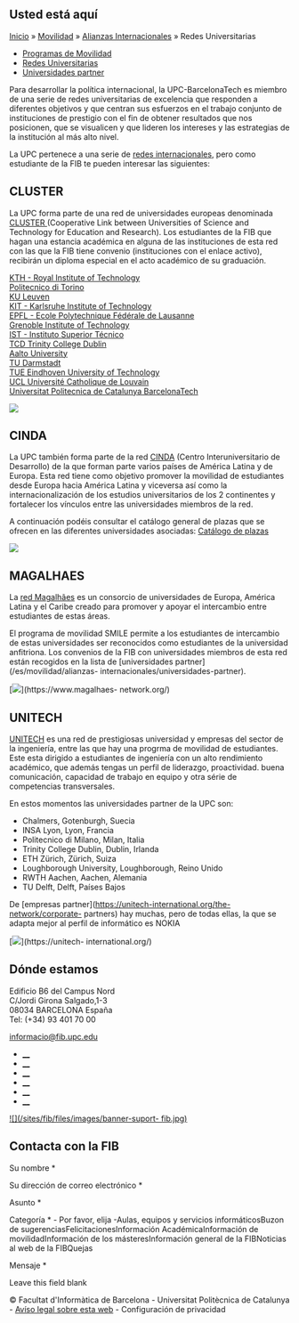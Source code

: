 ## Usted está aquí

[Inicio](/es) » [Movilidad](/es/movilidad) » [Alianzas
Internacionales](/es/movilidad/alianzas-internacionales) » Redes
Universitarias

  * [Programas de Movilidad](/es/movilidad/alianzas-internacionales/programas-de-movilidad)
  * [Redes Universitarias](/es/movilidad/alianzas-internacionales/redes-universitarias)
  * [Universidades partner](/es/movilidad/alianzas-internacionales/universidades-partner)

Para desarrollar la política internacional, la UPC-BarcelonaTech es miembro de
una serie de redes universitarias de excelencia que responden a diferentes
objetivos y que centran sus esfuerzos en el trabajo conjunto de instituciones
de prestigio con el fin de obtener resultados que nos posicionen, que se
visualicen y que lideren los intereses y las estrategias de la institución al
más alto nivel.

La UPC pertenece a una serie de [redes
internacionales](https://www.upc.edu/sri/es/alianzas), pero como estudiante de
la FIB te pueden interesar las siguientes:

## CLUSTER

La UPC forma parte de una red de universidades europeas denominada [CLUSTER
](http://www.cluster.org/)(Cooperative Link between Universities of Science
and Technology for Education and Research). Los estudiantes de la FIB que
hagan una estancia académica en alguna de las instituciones de esta red con
las que la FIB tiene convenio (instituciones con el enlace activo), recibirán
un diploma especial en el acto académico de su graduación.

[KTH - Royal Institute of Technology](https://www.kth.se/en)  
[Politecnico di Torino](http://www.polito.it/index.php?lang=en)  
[KU Leuven](https://www.kuleuven.be/english/kuleuven)  
[KIT - Karlsruhe Institute of Technology](http://www.kit.edu/english/)  
[EPFL - Ecole Polytechnique Fédérale de Lausanne](https://www.epfl.ch/)  
[Grenoble Institute of Technology](http://www.grenoble-inp.fr/)  
[IST - Instituto Superior Técnico](https://tecnico.ulisboa.pt/)  
[TCD Trinity College Dublin](https://www.tcd.ie/)  
[Aalto University](http://www.aalto.fi/en/)  
[TU Darmstadt](http://www.tu-darmstadt.de/index.en.jsp)  
[TUE Eindhoven University of Technology](https://www.tue.nl/en/)  
[UCL Université Catholique de Louvain](https://uclouvain.be/en/faculties/epl)  
[Universitat Politecnica de Catalunya
BarcelonaTech](http://www.upc.edu/?set_language=ca)

  

[![](/sites/fib/files/images/mobilitat/logo_cluster.png)](http://www.cluster.org/)





## CINDA

La UPC también forma parte de la red [CINDA](http://www.cinda.cl/) (Centro
Interuniversitario de Desarrollo) de la que forman parte varios países de
América Latina y de Europa. Esta red tiene como objetivo promover la movilidad
de estudiantes desde Europa hacia América Latina y viceversa así como la
internacionalización de los estudios universitarios de los 2 continentes y
fortalecer los vínculos entre las universidades miembros de la red.

A continuación podéis consultar el catálogo general de plazas que se ofrecen
en las diferentes universidades asociadas: [Catálogo de
plazas](https://piu.cinda.cl/)

[![](/sites/fib/files/images/mobilitat/logo_cinda.png)](http://www.cinda.cl/)





## MAGALHAES

La [red Magalhães](https://www.magalhaes-network.org/) es un consorcio de
universidades de Europa, América Latina y el Caribe creado para promover y
apoyar el intercambio entre estudiantes de estas áreas.

El programa de movilidad SMILE permite a los estudiantes de intercambio de
estas universidades ser reconocidos como estudiantes de la universidad
anfitriona. Los convenios de la FIB con universidades miembros de esta red
están recogidos en la lista de [universidades partner](/es/movilidad/alianzas-
internacionales/universidades-partner).  


  

[![](/sites/fib/files/images/mobilitat/logo_magalhaes.png)](https://www.magalhaes-
network.org/)





## UNITECH

[UNITECH](https://unitech-international.org/) es una red de prestigiosas
universidad y empresas del sector de la ingeniería, entre las que hay una
progrma de movilidad de estudiantes. Este esta dirigido a estudiantes de
ingeniería con un alto rendimiento académico, que además tengas un perfil de
liderazgo, proactividad. buena comunicación, capacidad de trabajo en equipo y
otra série de competencias transversales.

En estos momentos las universidades partner de la UPC son:

  * Chalmers, Gotenburgh, Suecia
  * INSA Lyon, Lyon, Francia
  * Politecnico di Milano, Milan, Italia
  * Trinity College Dublin, Dublin, Irlanda
  * ETH Zürich, Zürich, Suiza
  * Loughborough University, Loughborough, Reino Unido
  * RWTH Aachen, Aachen, Alemania
  * TU Delft, Delft, Países Bajos

De [empresas partner](https://unitech-international.org/the-network/corporate-
partners) hay muchas, pero de todas ellas, la que se adapta mejor al perfil de
informático es NOKIA

  

[![](/sites/fib/files/images/mobilitat/logo-unitech.png)](https://unitech-
international.org/)

## Dónde estamos

Edificio B6 del Campus Nord  
C/Jordi Girona Salgado,1-3  
08034 BARCELONA España  
Tel: (+34) 93 401 70 00

[informacio@fib.upc.edu](mailto:informacio@fib.upc.edu)

  * [__](/es/noticies/rss.rss)
  * [__](https://www.facebook.com/fib.upc)
  * [__](https://twitter.com/fib_upc)
  * [__](https://www.flickr.com/photos/fib-upc/albums)
  * [__](https://www.youtube.com/user/mediafib)
  * [__](https://www.instagram.com/fib.upc/)

[![](/sites/fib/files/images/banner-suport-
fib.jpg)](http://suport.fib.upc.edu)

## Contacta con la FIB

Su nombre *

Su dirección de correo electrónico *

Asunto *

Categoría * \- Por favor, elija -Aulas, equipos y servicios informáticosBuzon
de sugerenciasFelicitacionesInformación AcadémicaInformación de
movilidadInformación de los másteresInformación general de la FIBNoticias al
web de la FIBQuejas

Mensaje *

Leave this field blank

© Facultat d'Informàtica de Barcelona - Universitat Politècnica de Catalunya -
[Avíso legal sobre esta web](/es/aviso-legal-sobre-esta-web) \- Configuración
de privacidad


